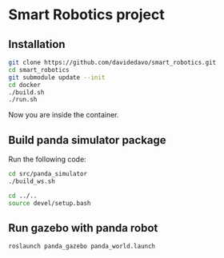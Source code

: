 # Smart Robotics project

## Installation
```bash
git clone https://github.com/davidedavo/smart_robotics.git
cd smart_robotics
git submodule update --init
cd docker
./build.sh
./run.sh
```

Now you are inside the container.

## Build panda simulator package
Run the following code:
```bash
cd src/panda_simulator
./build_ws.sh

cd ../..
source devel/setup.bash
```

## Run gazebo with panda robot
```bash
roslaunch panda_gazebo panda_world.launch
```
